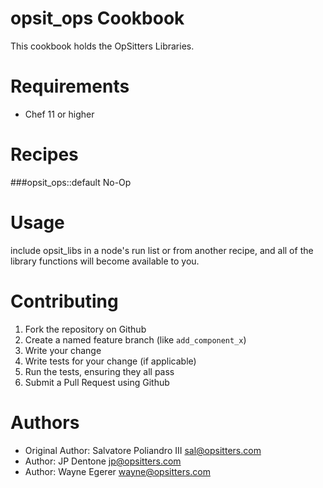 opsit_ops Cookbook
================

This cookbook holds the OpSitters Libraries.


Requirements
============
- Chef 11 or higher


Recipes
==========
###opsit_ops::default
No-Op


Usage
=====
include opsit_libs in a node's run list or from another recipe, and all of the library functions will become available to you.


Contributing
==============
1. Fork the repository on Github
2. Create a named feature branch (like `add_component_x`)
3. Write your change
4. Write tests for your change (if applicable)
5. Run the tests, ensuring they all pass
6. Submit a Pull Request using Github


Authors
=======
- Original Author: Salvatore Poliandro III <sal@opsitters.com>
- Author: JP Dentone <jp@opsitters.com>
- Author: Wayne Egerer <wayne@opsitters.com>
